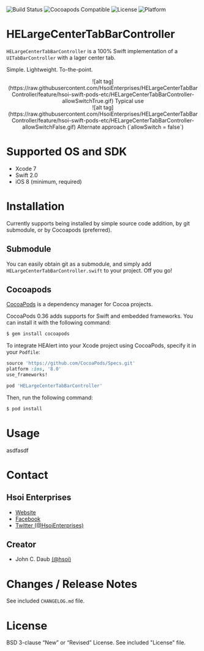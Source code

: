 ![Build Status](https://travis-ci.org/HsoiEnterprises/HELargeCenterTabBarController.svg)
![Cocoapods Compatible](https://img.shields.io/cocoapods/v/HELargeCenterTabBarController.svg)
![License](https://img.shields.io/badge/license-BSD%203--Clause-blue.svg)
![Platform](https://img.shields.io/badge/platform-iOS-lightgrey.svg)


# HELargeCenterTabBarController

`HELargeCenterTabBarController` is a 100% Swift implementation of a `UITabBarController` with a lager center tab.

Simple. Lightweight. To-the-point.

<center>
![alt tag](https://raw.githubusercontent.com/HsoiEnterprises/HELargeCenterTabBarController/feature/hsoi-swift-pods-etc/HELargeCenterTabBarController-allowSwitchTrue.gif)
Typical use
</center>

<center>
![alt tag](https://raw.githubusercontent.com/HsoiEnterprises/HELargeCenterTabBarController/feature/hsoi-swift-pods-etc/HELargeCenterTabBarController-allowSwitchFalse.gif)
Alternate approach (`allowSwitch = false`)
</center>


# Supported OS and SDK

- Xcode 7
- Swift 2.0
- iOS 8 (minimum, required)


# Installation

Currently supports being installed by simple source code addition, by git submodule, or by Cocoapods (preferred).


## Submodule

You can easily obtain git as a submodule, and simply add `HELargeCenterTabBarController.swift` to your project. Off you go!

## Cocoapods

[CocoaPods][CocoaPods] is a dependency manager for Cocoa projects.

CocoaPods 0.36 adds supports for Swift and embedded frameworks. You can install it with the following command:

```bash
$ gem install cocoapods
```

To integrate HEAlert into your Xcode project using CocoaPods, specify it in your `Podfile`:

```ruby
source 'https://github.com/CocoaPods/Specs.git'
platform :ios, '8.0'
use_frameworks!

pod 'HELargeCenterTabBarController'
```

Then, run the following command:

```bash
$ pod install
```


# Usage

asdfasdf


# Contact

## Hsoi Enterprises
- [Website][hsoienterprises-website]
- [Facebook][hsoienterprises-facebook]
- [Twitter (@HsoiEnterprises)][hsoienterprises-twitter]

## Creator
- John C. Daub [(@hsoi)][hsoi-twitter]


# Changes / Release Notes

See included `CHANGELOG.md` file.


# License

BSD 3-clause “New” or “Revised” License. See included "License" file.


[hsoienterprises-website]: http://www.hsoienterprises.com
[hsoienterprises-facebook]: https://www.facebook.com/HsoiEnterprises
[hsoienterprises-twitter]: http://twitter.com/hsoienterprises
[hsoi-twitter]: http://twitter.com/hsoi
[cocoapods]: http://cocoapods.org
